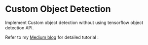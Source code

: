 # Custom Object Detection 

Implement Custom object detection without using tensorflow object detection API.

Refer to my [Medium blog](https://medium.com/analytics-vidhya/create-custom-object-detection-without-using-tensorflow-api-230159a58207) for detailed tutorial : 

